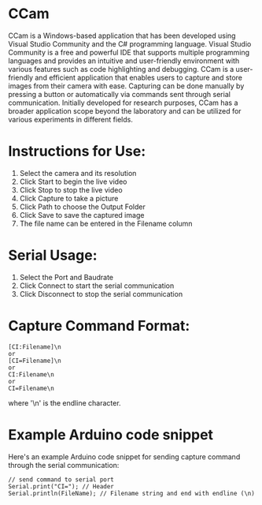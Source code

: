 # CCam
CCam is a Windows-based application that has been developed using Visual Studio Community and the C# programming language. Visual Studio Community is a free and powerful IDE that supports multiple programming languages and provides an intuitive and user-friendly environment with various features such as code highlighting and debugging. CCam is a user-friendly and efficient application that enables users to capture and store images from their camera with ease. Capturing can be done manually by pressing a button or automatically via commands sent through serial communication. Initially developed for research purposes, CCam has a broader application scope beyond the laboratory and can be utilized for various experiments in different fields.

# Instructions for Use:

1. Select the camera and its resolution
2. Click Start to begin the live video
3. Click Stop to stop the live video
4. Click Capture to take a picture
5. Click Path to choose the Output Folder
6. Click Save to save the captured image
7. The file name can be entered in the Filename column

# Serial Usage:

1. Select the Port and Baudrate
2. Click Connect to start the serial communication
3. Click Disconnect to stop the serial communication

# Capture Command Format:
```
[CI:Filename]\n
or
[CI=Filename]\n
or
CI:Filename\n
or
CI=Filename\n
```
where '\n' is the endline character.

# Example Arduino code snippet
Here's an example Arduino code snippet for sending capture command through the serial communication:

```
// send command to serial port
Serial.print("CI="); // Header
Serial.println(FileName); // Filename string and end with endline (\n)
```
